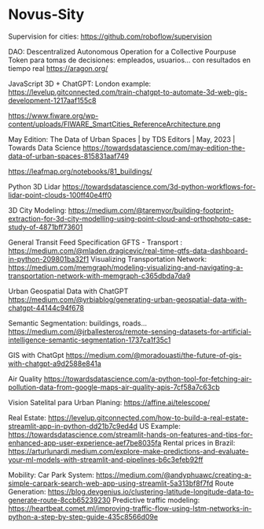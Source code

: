 # Novus-Sity

Supervision for cities:
https://github.com/roboflow/supervision

DAO: Descentralized Autonomous Operation for a Collective Pourpuse
Token para tomas de decisiones: empleados, usuarios... con resultados en tiempo real
https://aragon.org/

JavaScript 3D + ChatGPT: 
London example:
https://levelup.gitconnected.com/train-chatgpt-to-automate-3d-web-gis-development-1217aaf155c8

https://www.fiware.org/wp-content/uploads/FIWARE_SmartCities_ReferenceArchitecture.png

May Edition: The Data of Urban Spaces | by TDS Editors | May, 2023 | Towards Data Science
https://towardsdatascience.com/may-edition-the-data-of-urban-spaces-815831aaf749

https://leafmap.org/notebooks/81_buildings/


Python 3D Lidar
https://towardsdatascience.com/3d-python-workflows-for-lidar-point-clouds-100ff40e4ff0

3D City Modeling:
https://medium.com/@taremyor/building-footprint-extraction-for-3d-city-modelling-using-point-cloud-and-orthophoto-case-study-of-4871bff73601

General Transit Feed Specification GFTS - Transport :
https://medium.com/@mladen.dragicevic/real-time-gtfs-data-dashboard-in-python-209801ba32f1
Visualizing Transportation Network:
https://medium.com/memgraph/modeling-visualizing-and-navigating-a-transportation-network-with-memgraph-c365dbda7da9

Urban Geospatial Data with ChatGPT
https://medium.com/@yrbiablog/generating-urban-geospatial-data-with-chatgpt-44144c94f678

Semantic Segmentation: buildings, roads...
https://medium.com/@jrballesteros/remote-sensing-datasets-for-artificial-intelligence-semantic-segmentation-1737ca1f35c1

GIS with ChatGpt
https://medium.com/@moradouasti/the-future-of-gis-with-chatgpt-a9d2588e841a

Air Quality
https://towardsdatascience.com/a-python-tool-for-fetching-air-pollution-data-from-google-maps-air-quality-apis-7cf58a7c63cb

Vision Satelital para Urban Planing:
https://affine.ai/telescope/

Real Estate:
https://levelup.gitconnected.com/how-to-build-a-real-estate-streamlit-app-in-python-dd21b7c9ed4d
US Example: https://towardsdatascience.com/streamlit-hands-on-features-and-tips-for-enhanced-app-user-experience-aef7be8035fa
Rental prices in Brazil: https://arturlunardi.medium.com/explore-make-predictions-and-evaluate-your-ml-models-with-streamlit-and-pipelines-b6c3efeb92ff

Mobility:
Car Park System: https://medium.com/@andyphuawc/creating-a-simple-carpark-search-web-app-using-streamlit-5a313bf8f7fd
Route Generation: https://blog.devgenius.io/clustering-latitude-longitude-data-to-generate-route-8ccb65239230
Predictive traffic modeling: https://heartbeat.comet.ml/improving-traffic-flow-using-lstm-networks-in-python-a-step-by-step-guide-435c8566d09e
